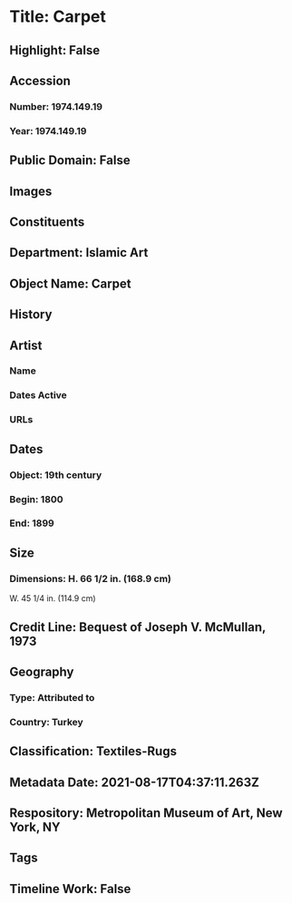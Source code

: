 # Title: Carpet
## Highlight: False
## Accession
### Number: 1974.149.19
### Year: 1974.149.19
## Public Domain: False
## Images
## Constituents
## Department: Islamic Art
## Object Name: Carpet
## History
## Artist
### Name
### Dates Active
### URLs
## Dates
### Object: 19th century
### Begin: 1800
### End: 1899
## Size
### Dimensions: H. 66 1/2 in. (168.9 cm)
W. 45 1/4 in. (114.9 cm)
## Credit Line: Bequest of Joseph V. McMullan, 1973
## Geography
### Type: Attributed to
### Country: Turkey
## Classification: Textiles-Rugs
## Metadata Date: 2021-08-17T04:37:11.263Z
## Respository: Metropolitan Museum of Art, New York, NY
## Tags
## Timeline Work: False